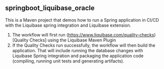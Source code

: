 ## springboot_liquibase_oracle
This is a Maven project that demos how to run a Spring application in CI/CD with the Liquibase spring integration and Liquibase extension.
1. The workflow will first run (https://www.liquibase.com/quality-checks)[Quality Checks] using the Liquibase Maven Plugin
2. If the Quality Checks run successfully, the workflow will then build the application.  That will include running the database changes with Liquibase Spring integration and packaging the application code (compiling, running unit tests and generating artifacts).
